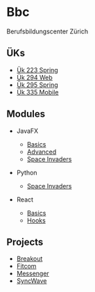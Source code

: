 # Bbc

Berufsbildungscenter Zürich

## ÜKs

- [Ük 223 Spring](https://github.com/sxpersxnic/Bbc/tree/main/Üks/294-Spring)
- [Ük 294 Web](https://github.com/sxpersxnic/Bbc/tree/main/Üks/294-Web)
- [Ük 295 Spring](https://github.com/sxpersxnic/Bbc/tree/main/Üks/295-Spring)
- [Ük 335 Mobile](https://github.com/sxpersxnic/Bbc/tree/main/Üks/335-Mobile)

## Modules

- JavaFX
  
  - [Basics](https://github.com/sxpersxnic/Bbc/tree/main/Modules/JavaFX/Basics)
  - [Advanced](https://github.com/sxpersxnic/Bbc/tree/main/Modules/JavaFX/Advanced)
  - [Space Invaders](https://github.com/sxpersxnic/Bbc/tree/main/Modules/JavaFX/SpaceInvaders)

- Python

  - [Space Invaders](https://github.com/sxpersxnic/Bbc/tree/main/Modules/Python/SpaceInvaders)

- React

  - [Basics](https://github.com/sxpersxnic/Bbc/tree/main/Modules/React/Basics)
  - [Hooks](https://github.com/sxpersxnic/Bbc/tree/main/Modules/React/Hooks)

## Projects

- [Breakout](https://github.com/sxpersxnic/Bbc/tree/main/Projects/Breakout)
- [Fitcom](https://github.com/sxpersxnic/Bbc/tree/main/Projects/Fitcom)
- [Messenger](https://github.com/sxpersxnic/Bbc/tree/main/Projects/Messenger)
- [SyncWave](https://github.com/sxpersxnic/Bbc/tree/main/Projects/SyncWave)